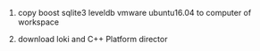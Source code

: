 

1. copy boost sqlite3 leveldb vmware ubuntu16.04 to computer of workspace

2. download loki and C++ Platform director




























